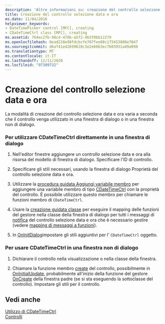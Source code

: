 ```yaml
---
description: 'Altre informazioni su: creazione del controllo selezione data e ora'
title: Creazione del controllo selezione data e ora
ms.date: 11/04/2016
helpviewer_keywords:
- DateTimePicker control [MFC], creating
- CDateTimeCtrl class [MFC], creating
ms.assetid: 764ec2fb-98cd-478b-a5f2-d63f0bb12279
ms.openlocfilehash: 0ead228e98fdcbcfe707fee88c175453808e7047
ms.sourcegitcommit: d6af41e42699628c3e2e6063ec7b03931a49a098
ms.translationtype: MT
ms.contentlocale: it-IT
ms.lasthandoff: 12/11/2020
ms.locfileid: "97309732"
---
```

# <a name="creating-the-date-and-time-picker-control"></a>Creazione del controllo selezione data e ora

La modalità di creazione del controllo selezione data e ora varia a seconda che il controllo venga utilizzato in una finestra di dialogo o in una finestra non di dialogo.

### <a name="to-use-cdatetimectrl-directly-in-a-dialog-box"></a>Per utilizzare CDateTimeCtrl direttamente in una finestra di dialogo

1. Nell'editor finestre aggiungere un controllo selezione data e ora alla risorsa del modello di finestra di dialogo. Specificare l'ID di controllo.

1. Specificare gli stili necessari, usando la finestra di dialogo Proprietà del controllo selezione data e ora.

1. Utilizzare la [procedura guidata Aggiungi variabile membro](../ide/adding-a-member-variable-visual-cpp.md) per aggiungere una variabile membro di tipo [CDateTimeCtrl](reference/cdatetimectrl-class.md) con la proprietà del controllo. È possibile utilizzare questo membro per chiamare le funzioni membro di `CDateTimeCtrl`.

1. Usare la [creazione guidata classe](reference/mfc-class-wizard.md) per eseguire il mapping delle funzioni del gestore nella classe della finestra di dialogo per tutti i messaggi di [notifica](processing-notification-messages-in-date-and-time-picker-controls.md) del controllo selezione data e ora che è necessario gestire (vedere [mapping di messaggi a funzioni](reference/mapping-messages-to-functions.md)).

1. In [OnInitDialog](reference/cdialog-class.md#oninitdialog)impostare gli stili aggiuntivi per l' `CDateTimeCtrl` oggetto.

### <a name="to-use-cdatetimectrl-in-a-nondialog-window"></a>Per usare CDateTimeCtrl in una finestra non di dialogo

1. Dichiarare il controllo nella visualizzazione o nella classe della finestra.

1. Chiamare la funzione membro [create](reference/ctabctrl-class.md#create) del controllo, possibilmente in [OnInitialUpdate](reference/cview-class.md#oninitialupdate), probabilmente all'inizio della funzione del gestore [OnCreate](reference/cwnd-class.md#oncreate) della finestra padre (se si sta eseguendo la sottoclasse del controllo). Impostare gli stili per il controllo.

## <a name="see-also"></a>Vedi anche

[Utilizzo di CDateTimeCtrl](using-cdatetimectrl.md)<br/>
[Controlli](controls-mfc.md)
